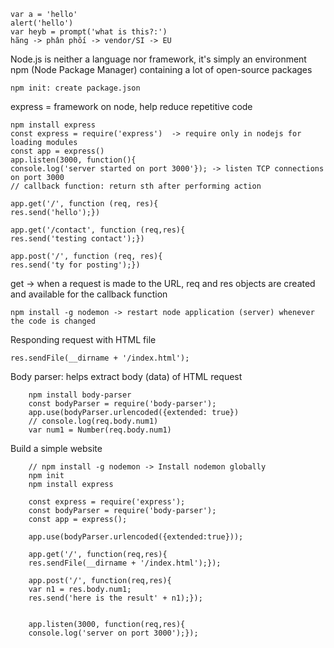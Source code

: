     var a = 'hello'
    alert('hello')
    var heyb = prompt('what is this?:')
    hãng -> phân phối -> vendor/SI -> EU

Node.js is neither a language nor framework, it's simply an environment
npm (Node Package Manager) containing a lot of open-source packages

    npm init: create package.json
    
express = framework on node, help reduce repetitive code

    npm install express
    const express = require('express')  -> require only in nodejs for loading modules
    const app = express()
    app.listen(3000, function(){
    console.log('server started on port 3000'}); -> listen TCP connections on port 3000
    // callback function: return sth after performing action
    
    app.get('/', function (req, res){
    res.send('hello');})
    
    app.get('/contact', function (req,res){
    res.send('testing contact');})
    
    app.post('/', function (req, res){
    res.send('ty for posting');})
    
get -> when a request is made to the URL, req and res objects are created and available for the callback function
    
    npm install -g nodemon -> restart node application (server) whenever the code is changed
    
Responding request with HTML file

    res.sendFile(__dirname + '/index.html');
    
Body parser: helps extract body (data) of HTML request

        npm install body-parser
        const bodyParser = require('body-parser');
        app.use(bodyParser.urlencoded({extended: true})
        // console.log(req.body.num1)
        var num1 = Number(req.body.num1)
        
Build a simple website

        // npm install -g nodemon -> Install nodemon globally
        npm init 
        npm install express
        
        const express = require('express');
        const bodyParser = require('body-parser');
        const app = express();
        
        app.use(bodyParser.urlencoded({extended:true}));
        
        app.get('/', function(req,res){
        res.sendFile(__dirname + '/index.html');});
        
        app.post('/', function(req,res){
        var n1 = res.body.num1;
        res.send('here is the result' + n1);});
        
        
        app.listen(3000, function(req,res){
        console.log('server on port 3000');});
        
